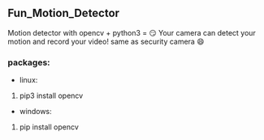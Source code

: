 ## Fun_Motion_Detector
Motion detector with opencv + python3 = 😏
Your camera can detect your motion and record your video! same as security camera :smile:

### packages:
- linux:
1. pip3 install opencv

- windows:
1. pip install opencv
